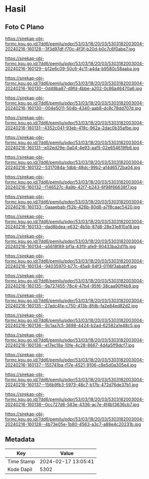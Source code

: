 # Hasil

## Foto C Plano

https://sirekap-obj-formc.kpu.go.id/7dd6/pemilu/pdpr/53/03/18/20/03/5303182003004-20240216-160128--3f3d97df-f70c-4f3f-b20d-b0c7c6f0abe7.jpg

https://sirekap-obj-formc.kpu.go.id/7dd6/pemilu/pdpr/53/03/18/20/03/5303182003004-20240216-160129--b12e6c09-50c6-4c11-a4da-b9580c58aaba.jpg

https://sirekap-obj-formc.kpu.go.id/7dd6/pemilu/pdpr/53/03/18/20/03/5303182003004-20240216-160130--0d48ba87-d9fd-4bbe-a202-0c86a46470a6.jpg

https://sirekap-obj-formc.kpu.go.id/7dd6/pemilu/pdpr/53/03/18/20/03/5303182003004-20240216-160130--004e5011-504b-4340-aab8-dc8c78dd707d.jpg

https://sirekap-obj-formc.kpu.go.id/7dd6/pemilu/pdpr/53/03/18/20/03/5303182003004-20240216-160131--4352c041-93eb-419c-962a-2dac0b35afbe.jpg

https://sirekap-obj-formc.kpu.go.id/7dd6/pemilu/pdpr/53/03/18/20/03/5303182003004-20240216-160131--e02ed29e-0a04-4e93-aaf5-02e654619fb6.jpg

https://sirekap-obj-formc.kpu.go.id/7dd6/pemilu/pdpr/53/03/18/20/03/5303182003004-20240216-160132--5317084a-1dbb-48dc-99b2-a14d6572ba04.jpg

https://sirekap-obj-formc.kpu.go.id/7dd6/pemilu/pdpr/53/03/18/20/03/5303182003004-20240216-160132--f146527c-8a9b-42f7-b243-6f98f66638f7.jpg

https://sirekap-obj-formc.kpu.go.id/7dd6/pemilu/pdpr/53/03/18/20/03/5303182003004-20240216-160133--0aaaebab-f52b-426b-80d8-a7f8caac5420.jpg

https://sirekap-obj-formc.kpu.go.id/7dd6/pemilu/pdpr/53/03/18/20/03/5303182003004-20240216-160133--dad8bdea-e632-4b5b-87d8-28e31e810a18.jpg

https://sirekap-obj-formc.kpu.go.id/7dd6/pemilu/pdpr/53/03/18/20/03/5303182003004-20240216-160134--a5618f89-bf1a-43f9-afe9-90433ba2d11b.jpg

https://sirekap-obj-formc.kpu.go.id/7dd6/pemilu/pdpr/53/03/18/20/03/5303182003004-20240216-160134--94035970-b77c-45a8-94f3-0116f3ababff.jpg

https://sirekap-obj-formc.kpu.go.id/7dd6/pemilu/pdpr/53/03/18/20/03/5303182003004-20240216-160135--9a727455-78c4-47b4-95f6-38caa90ff4b9.jpg

https://sirekap-obj-formc.kpu.go.id/7dd6/pemilu/pdpr/53/03/18/20/03/5303182003004-20240216-160135--27adc4fa-c750-413b-8fdb-fa2e84ed82d2.jpg

https://sirekap-obj-formc.kpu.go.id/7dd6/pemilu/pdpr/53/03/18/20/03/5303182003004-20240216-160136--9c1aa7c5-3698-4424-b2ad-62582a1e48c5.jpg

https://sirekap-obj-formc.kpu.go.id/7dd6/pemilu/pdpr/53/03/18/20/03/5303182003004-20240216-160136--e17ec19a-10fe-4c28-8667-4d4a5ff9dcf7.jpg

https://sirekap-obj-formc.kpu.go.id/7dd6/pemilu/pdpr/53/03/18/20/03/5303182003004-20240216-160137--155741ba-f17e-4521-9106-c8e5d0a305e4.jpg

https://sirekap-obj-formc.kpu.go.id/7dd6/pemilu/pdpr/53/03/18/20/03/5303182003004-20240216-160137--156b9fb3-5973-48c7-b17b-472d76de37b1.jpg

https://sirekap-obj-formc.kpu.go.id/7dd6/pemilu/pdpr/53/03/18/20/03/5303182003004-20240216-160138--0cc727d6-583e-4336-ac7e-4f4b13636cb7.jpg

https://sirekap-obj-formc.kpu.go.id/7dd6/pemilu/pdpr/53/03/18/20/03/5303182003004-20240216-160128--4b73e05e-1b80-4563-a3c7-a88e4c20231b.jpg


## Metadata

| Key        | Value               |
| ---------- | ------------------- |
| Time Stamp | 2024-02-17 13:05:41 |
| Kode Dapil | 5302                |



